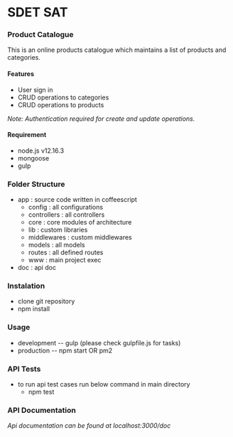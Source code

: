 # SDET SAT

### Product Catalogue
This is an online products catalogue which maintains a list of products and categories. 

#### Features
  - User sign in
  - CRUD operations to categories
  - CRUD operations to products
  
*Note: Authentication required for create and update operations.*

#### Requirement
  - node.js v12.16.3
  - mongoose
  - gulp

### Folder Structure
  - app : source code written in coffeescript
    - config : all configurations
    - controllers : all controllers
    - core : core modules of architecture
    - lib : custom libraries
    - middlewares : custom middlewares
    - models : all models
    - routes : all defined routes
    - www : main project exec
  - doc : api doc

### Instalation
  - clone git repository
  - npm install
  
### Usage

- development
  -- gulp (please check gulpfile.js for tasks)
- production 
  -- npm start OR pm2
  
### API Tests
  - to run api test cases run below command in main directory  
    - npm test
  
### API Documentation

*Api documentation can be found at localhost:3000/doc*